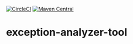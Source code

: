 [![CircleCI](https://circleci.com/gh/Playtika/exception-analyzer-tool/tree/develop.svg?style=shield&circle-token=dc125176af2f7746808d5335de63f214f6dab7ae)](https://circleci.com/gh/Playtika/exception-analyzer-tool/tree/develop)
[![Maven Central](https://maven-badges.herokuapp.com/maven-central/com.playtika.services/exception-analyzer-tool/badge.svg)](https://maven-badges.herokuapp.com/maven-central/com.playtika.services/exception-analyzer-too)
# exception-analyzer-tool
